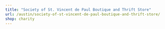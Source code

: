```yaml
---
title: "Society of St. Vincent de Paul Boutique and Thrift Store"
url: /austin/society-of-st-vincent-de-paul-boutique-and-thrift-store/
shop: charity
---
```

